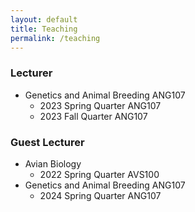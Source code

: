 ```yaml
---
layout: default
title: Teaching
permalink: /teaching
---
```


### Lecturer 
  - Genetics and Animal Breeding ANG107
     - 2023 Spring Quarter ANG107
     - 2023 Fall Quarter ANG107

### Guest Lecturer
  - Avian Biology
     - 2022 Spring Quarter AVS100
  - Genetics and Animal Breeding ANG107
     - 2024 Spring Quarter ANG107
